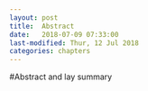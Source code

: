 ```yaml
---
layout: post
title:  Abstract
date:   2018-07-09 07:33:00
last-modified: Thur, 12 Jul 2018
categories: chapters
---
```


#Abstract and lay summary
